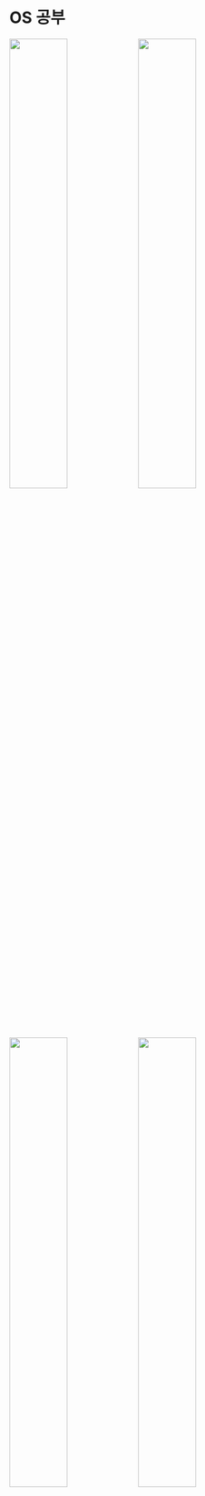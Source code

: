 # OS 공부

<div>
<img src="https://user-images.githubusercontent.com/26156701/99152271-1f08c700-26e4-11eb-9aea-1b43c9543d89.png" width="45%" style="float: left" />
<img src="https://user-images.githubusercontent.com/26156701/99152284-3cd62c00-26e4-11eb-8cf2-ff1abea185da.png" width="45%" style="float: left" />
</div>

<div>
<img src="https://user-images.githubusercontent.com/26156701/99152326-760e9c00-26e4-11eb-8053-02c08c75632f.jpeg" width="45%" style="float: left" />
<img src="https://user-images.githubusercontent.com/26156701/99152347-8de62000-26e4-11eb-9940-2da895e3a588.jpeg" width="45%" style="float: left" />
</div>
